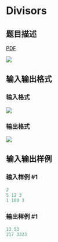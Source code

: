# Divisors

## 题目描述

[problemUrl]: https://uva.onlinejudge.org/index.php?option=com_onlinejudge&Itemid=8&category=242&page=show_problem&problem=3194

[PDF](https://uva.onlinejudge.org/external/120/p12043.pdf)

![](https://cdn.luogu.com.cn/upload/vjudge_pic/UVA12043/9e565c87ca0f807ee20f5693383d08d9825239e4.png)

## 输入输出格式

### 输入格式

![](https://cdn.luogu.com.cn/upload/vjudge_pic/UVA12043/884693523923cfc70fae062bd2f8bdd92262d88f.png)

### 输出格式

![](https://cdn.luogu.com.cn/upload/vjudge_pic/UVA12043/c93c0bf65024bae7e7e3c6a99fc0ed22dd18f3fd.png)

## 输入输出样例

### 输入样例 #1

```cpp
2
5 12 3
1 100 3
```


### 输出样例 #1

```cpp
13 53
217 3323
```


